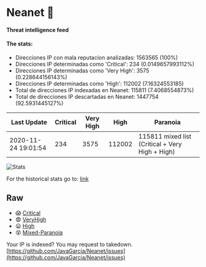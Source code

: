 # Neanet :hocho:
#### Threat intelligence feed
#### The stats:

- Direcciones IP con mala reputacion analizadas: 1563565 (100%)
- Direcciones IP determinadas como 'Critical':  234 (0.0149657993112%)
- Direcciones IP determinadas como 'Very High':  3575 (0.228644156143%)
- Direcciones IP determinadas como 'High':  112002 (7.16324553185)
- Total de direcciones IP indexadas en Neanet:  115811 (7.4068554873%)
- Total de direcciones IP descartadas en Neanet:  1447754 (92.5931445127%)

| Last Update | Critical | Very High | High | Paranoia |
| --- | --- | --- | --- | --- |
| 2020-11-24 19:01:54 | 234 | 3575 | 112002 | 115811 mixed list (Critical + Very High + High)|

![Stats](https://docs.google.com/spreadsheets/d/e/2PACX-1vSnaNMIXVabIpDJjufMlzH7poXnshF3mgd8Is1g9ytUEzVsP5my4Trn8f-xkoLLQ38xpL3HtmUexLo6/pubchart?oid=501124687&format=image)

For the historical stats go to: [link](/stats.csv)
## Raw
- :scream: [Critical](https://raw.githubusercontent.com/JavaGarcia/Neanet/master/blacklists/neanet_critical.txt)
- :fearful: [VeryHigh](https://raw.githubusercontent.com/JavaGarcia/Neanet/master/blacklists/neanet_veryHigh.txtt)
- :frowning: [High](https://raw.githubusercontent.com/JavaGarcia/Neanet/master/blacklists/neanet_high.txt)
- :dizzy_face: [Mixed-Paranoia](https://raw.githubusercontent.com/JavaGarcia/Neanet/master/blacklists/neanet_all.txt)


Your IP is indexed? You may request to takedown. [https://github.com/JavaGarcia/Neanet/issues](https://github.com/JavaGarcia/Neanet/issues)












































































































































































































































































































































































































































































































































































































































































































































































































































































































































































































































































































































































































































































































































































































































































































































































































































































































































































































































































































































































































































































































































































































































































































































































































































































